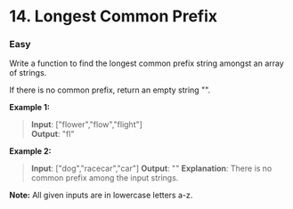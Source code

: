 # 14. Longest Common Prefix

### Easy

Write a function to find the longest common prefix string amongst an array of strings.

If there is no common prefix, return an empty string "".

**Example 1:**

> **Input**: ["flower","flow","flight"]  
> **Output**: "fl" 

**Example 2:**

> **Input**: ["dog","racecar","car"]
> **Output**: ""
> **Explanation**: There is no common prefix among the input strings.

**Note:**
All given inputs are in lowercase letters a-z.